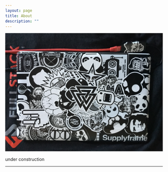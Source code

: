 ```yaml
---
layout: page
title: About
description: ""
---
```


![](img/laptop.jpeg)

under construction

---
 
 


